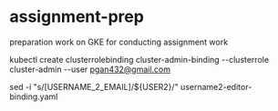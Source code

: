 # assignment-prep
preparation work on GKE for conducting assignment work


kubectl create clusterrolebinding cluster-admin-binding --clusterrole cluster-admin --user pgan432@gmail.com

sed -i "s/\[USERNAME_2_EMAIL\]/${USER2}/" username2-editor-binding.yaml
